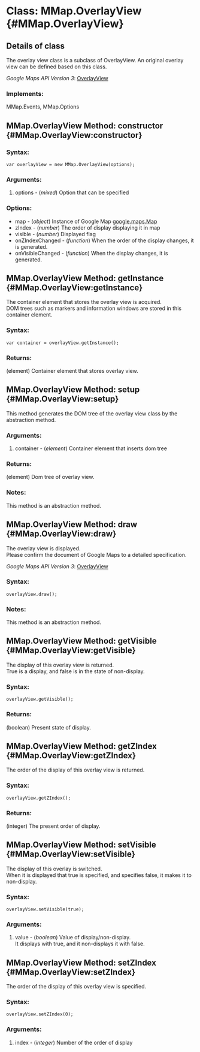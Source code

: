 
Class: MMap.OverlayView {#MMap.OverlayView}
============================================

Details of class
-----------------------------------------------------------------

The overlay view class is a subclass of OverlayView. 
An original overlay view can be defined based on this class. 

*Google Maps API Version 3*: [OverlayView](http://code.google.com/intl/us/apis/maps/documentation/javascript/reference.html#OverlayView)

### Implements:

MMap.Events, MMap.Options


MMap.OverlayView Method: constructor {#MMap.OverlayView:constructor}
-----------------------------------------------------------------

### Syntax:

	var overlayView = new MMap.OverlayView(options);

### Arguments:

1. options - (*mixed*) Option that can be specified

### Options:

* map - (*object*) Instance of Google Map [google.maps.Map](http://code.google.com/intl/us/apis/maps/documentation/javascript/reference.html#Map "google.maps.Map")
* zIndex - (*number*) The order of display displaying it in map
* visible - (*number*) Displayed flag
* onZIndexChanged - (*function*) When the order of the display changes, it is generated.
* onVisibleChanged - (*function*) When the display changes, it is generated.


MMap.OverlayView Method: getInstance {#MMap.OverlayView:getInstance}
-------------------------------------------------------------------

The container element that stores the overlay view is acquired.  
DOM trees such as markers and information windows are stored in this container element.

### Syntax:

	var container = overlayView.getInstance();

### Returns:

(element) Container element that stores overlay view.


MMap.OverlayView Method: setup {#MMap.OverlayView:setup}
-------------------------------------------------------

This method generates the DOM tree of the overlay view class by the abstraction method.

### Arguments:

1. container - (*element*) Container element that inserts dom tree

### Returns:

(element) Dom tree of overlay view.

### Notes:

This method is an abstraction method.



MMap.OverlayView Method: draw {#MMap.OverlayView:draw}
-------------------------------------------------------

The overlay view is displayed.  
Please confirm the document of Google Maps to a detailed specification.    

*Google Maps API Version 3*: [OverlayView](http://code.google.com/intl/us/apis/maps/documentation/javascript/reference.html#OverlayView)

### Syntax:

	overlayView.draw();

### Notes:

This method is an abstraction method.


MMap.OverlayView Method: getVisible {#MMap.OverlayView:getVisible}
-------------------------------------------------------------------

The display of this overlay view is returned.  
True is a display, and false is in the state of non-display. 

### Syntax:

	overlayView.getVisible();

### Returns:

(boolean) Present state of display.

MMap.OverlayView Method: getZIndex {#MMap.OverlayView:getZIndex}
-----------------------------------------------------------------

The order of the display of this overlay view is returned. 

### Syntax:

	overlayView.getZIndex();

### Returns:

(integer) The present order of display.



MMap.OverlayView Method: setVisible {#MMap.OverlayView:setVisible}
-------------------------------------------------------------------

The display of this overlay is switched.  
When it is displayed that true is specified, and specifies false, it makes it to non-display.

### Syntax:

	overlayView.setVisible(true);

### Arguments:

1. value - (*boolean*) Value of display/non-display.  
   It displays with true, and it non-displays it with false. 


MMap.OverlayView Method: setZIndex {#MMap.OverlayView:setZIndex}
-----------------------------------------------------------------

The order of the display of this overlay view is specified.

### Syntax:

	overlayView.setZIndex(0);

### Arguments:

1. index - (*integer*) Number of the order of display

